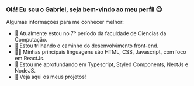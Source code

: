 ### Olá! Eu sou o Gabriel, seja bem-vindo ao meu perfil 😉

Algumas informações para me conhecer melhor:

- 🔭 Atualmente estou no 7º período da faculdade de Ciencias da Computação.
- 🌱 Estou trilhando o caminho do desenvolvimento front-end.
- 👨‍💻 Minhas principais linguagens são HTML, CSS, Javascript, com foco em ReactJs.
- 🎢 Estou me aprofundando em Typescript, Styled Components, NextJs e NodeJS.
- 👀 Veja aqui os meus projetos!


